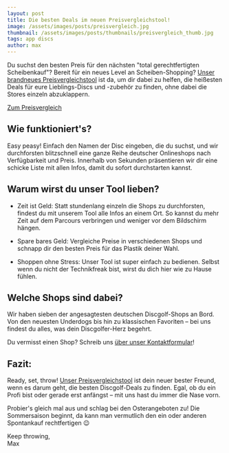 ```yaml
---
layout: post
title: Die besten Deals im neuen Preisvergleichstool!
image: /assets/images/posts/preisvergleich.jpg
thumbnail: /assets/images/posts/thumbnails/preisvergleich_thumb.jpg
tags: app discs
author: max
---
```


Du suchst den besten Preis für den nächsten "total gerechtfertigten Scheibenkauf"? Bereit für ein neues Level an Scheiben-Shopping? [Unser brandneues Preisvergleichstool](/preisvergleich) ist da, um dir dabei zu helfen, die heißesten Deals für eure Lieblings-Discs und -zubehör zu finden, ohne dabei die Stores einzeln abzuklappern.

<a href="/preisvergleich" class="button button--big button--primary">Zum Preisvergleich</a>

## Wie funktioniert's?

Easy peasy! Einfach den Namen der Disc eingeben, die du suchst, und wir durchforsten blitzschnell eine ganze Reihe deutscher Onlineshops nach Verfügbarkeit und Preis. Innerhalb von Sekunden präsentieren wir dir eine schicke Liste mit allen Infos, damit du sofort durchstarten kannst.

## Warum wirst du unser Tool lieben?

* Zeit ist Geld: Statt stundenlang einzeln die Shops zu durchforsten, findest du mit unserem Tool alle Infos an einem Ort. So kannst du mehr Zeit auf dem Parcours verbringen und weniger vor dem Bildschirm hängen.

* Spare bares Geld: Vergleiche Preise in verschiedenen Shops und schnapp dir den besten Preis für das Plastik deiner Wahl.

* Shoppen ohne Stress: Unser Tool ist super einfach zu bedienen. Selbst wenn du nicht der Technikfreak bist, wirst du dich hier wie zu Hause fühlen.

## Welche Shops sind dabei?

Wir haben sieben der angesagtesten deutschen Discgolf-Shops an Bord. Von den neuesten Underdogs bis hin zu klassischen Favoriten – bei uns findest du alles, was dein Discgolfer-Herz begehrt.

Du vermisst einen Shop? Schreib uns [über unser Kontaktformular](/contact)!

## Fazit:

Ready, set, throw! [Unser Preisvergleichstool](/preisvergleich) ist dein neuer bester Freund, wenn es darum geht, die besten Discgolf-Deals zu finden. Egal, ob du ein Profi bist oder gerade erst anfängst – mit uns hast du immer die Nase vorn.

Probier's gleich mal aus und schlag bei den Osterangeboten zu! Die Sommersaison beginnt, da kann man vermutlich den ein oder anderen Spontankauf rechtfertigen 😉

Keep throwing,<br>Max